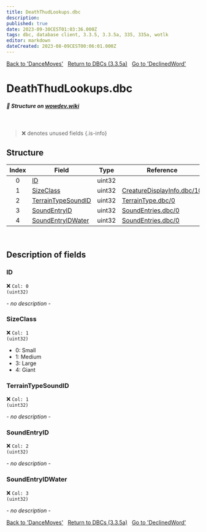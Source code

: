 ```yaml
---
title: DeathThudLookups.dbc
description:
published: true
date: 2023-09-30CEST01:03:36.000Z
tags: dbc, database client, 3.3.5, 3.3.5a, 335, 335a, wotlk
editor: markdown
dateCreated: 2023-08-09CEST00:06:01.000Z
---
```

<a href="https://trinitycore.info/files/DBC/335/dancemoves" class="mt-5 v-btn v-btn--depressed v-btn--flat v-btn--outlined theme--light v-size--default darkblue--text text--lighten-3"><span class="v-btn__content"><i aria-hidden="true" class="v-icon notranslate v-icon--left mdi mdi-arrow-left theme--light"></i><span>Back to 'DanceMoves'</span></span></a>&nbsp;&nbsp;&nbsp;<a href="https://trinitycore.info/files/DBC/335/DBC" class="mt-5 v-btn v-btn--depressed v-btn--flat v-btn--outlined theme--light v-size--default darkblue--text text--lighten-3"><span class="v-btn__content"><i aria-hidden="true" class="v-icon notranslate v-icon--left mdi mdi-home-outline theme--light"></i><span>Return to DBCs (3.3.5a)</span></span></a>&nbsp;&nbsp;&nbsp;<a href="https://trinitycore.info/files/DBC/335/declinedword" class="mt-5 v-btn v-btn--depressed v-btn--flat v-btn--outlined theme--light v-size--default darkblue--text text--lighten-3"><span class="v-btn__content"><span>Go to 'DeclinedWord'</span><i aria-hidden="true" class="v-icon notranslate v-icon--right mdi mdi-arrow-right theme--light"></i></span></a>

# DeathThudLookups.dbc
##### :pencil: Structure on [wowdev.wiki](https://wowdev.wiki/DB/DeathThudLookups)
&nbsp;

> :x: denotes unused fields
{.is-info}


## Structure

| Index | Field | Type | Reference |
| :---: | --- | :---: | --- |
| 0 | [ID](#id-alt) | uint32 |  |
| 1 | [SizeClass](#type) | uint32 | [CreatureDisplayInfo.dbc/10](/files/DBC/335/creaturedisplayinfo#sizeclass) |
| 2 | [TerrainTypeSoundID](#type) | uint32 | [TerrainType.dbc/0](/files/DBC/335/terraintype#id-alt) |
| 3 | [SoundEntryID](#type) | uint32 | [SoundEntries.dbc/0](/files/DBC/335/soundentries#id-alt) |
| 4 | [SoundEntryIDWater](#type) | uint32 | [SoundEntries.dbc/0](/files/DBC/335/soundentries#id-alt) |
&nbsp;
## Description of fields

### ID <!-- {#id-alt} -->
:x: <code>Col: 0 (uint32)</code>

*- no description -*
&nbsp;

### SizeClass
:x: <code>Col: 1 (uint32)</code>

* 0: Small
* 1: Medium
* 3: Large
* 4: Giant
&nbsp;

### TerrainTypeSoundID
:x: <code>Col: 1 (uint32)</code>

*- no description -*
&nbsp;

### SoundEntryID
:x: <code>Col: 2 (uint32)</code>

*- no description -*
&nbsp;

### SoundEntryIDWater
:x: <code>Col: 3 (uint32)</code>

*- no description -*
&nbsp;

<a href="https://trinitycore.info/files/DBC/335/dancemoves" class="mt-5 v-btn v-btn--depressed v-btn--flat v-btn--outlined theme--light v-size--default darkblue--text text--lighten-3"><span class="v-btn__content"><i aria-hidden="true" class="v-icon notranslate v-icon--left mdi mdi-arrow-left theme--light"></i><span>Back to 'DanceMoves'</span></span></a>&nbsp;&nbsp;&nbsp;<a href="https://trinitycore.info/files/DBC/335/DBC" class="mt-5 v-btn v-btn--depressed v-btn--flat v-btn--outlined theme--light v-size--default darkblue--text text--lighten-3"><span class="v-btn__content"><i aria-hidden="true" class="v-icon notranslate v-icon--left mdi mdi-home-outline theme--light"></i><span>Return to DBCs (3.3.5a)</span></span></a>&nbsp;&nbsp;&nbsp;<a href="https://trinitycore.info/files/DBC/335/declinedword" class="mt-5 v-btn v-btn--depressed v-btn--flat v-btn--outlined theme--light v-size--default darkblue--text text--lighten-3"><span class="v-btn__content"><span>Go to 'DeclinedWord'</span><i aria-hidden="true" class="v-icon notranslate v-icon--right mdi mdi-arrow-right theme--light"></i></span></a>

